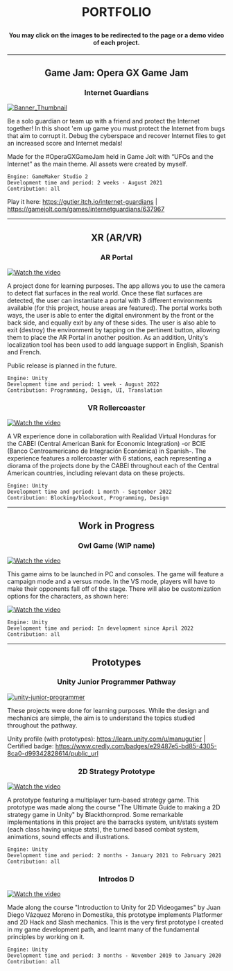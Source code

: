 <!--
**GutierManu/GutierManu** is a ✨ _special_ ✨ repository because its `README.md` (this file) appears on your GitHub profile.

Here are some ideas to get you started:

- 🔭 I’m currently working on ...
- 🌱 I’m currently learning ...
- 👯 I’m looking to collaborate on ...
- 🤔 I’m looking for help with ...
- 💬 Ask me about ...
- 📫 How to reach me: ...
- 😄 Pronouns: ...
- ⚡ Fun fact: ...
-->

# <p align=center>PORTFOLIO
#### <p align=center>You may click on the images to be redirected to the page or a demo video of each project.
--------------------------
## <p align=center>Game Jam: Opera GX Game Jam
### <p align=center>Internet Guardians

[![Banner_Thumbnail](https://user-images.githubusercontent.com/89094000/198503898-d2ba4be1-6c76-4974-a6b6-f3bb8ee56d65.png)](https://gutier.itch.io/internet-guardians)

Be a solo guardian or team up with a friend and protect the Internet together! In this shoot 'em up game you must protect the Internet from bugs that aim to corrupt it. Debug the cyberspace and recover Internet files to get an increased score and Internet medals!

Made for the #OperaGXGameJam held in Game Jolt with “UFOs and the Internet” as the main theme. All assets were created by myself.

    Engine: GameMaker Studio 2
    Development time and period: 2 weeks - August 2021
    Contribution: all

Play it here: https://gutier.itch.io/internet-guardians | https://gamejolt.com/games/internetguardians/637967

--------------------------
## <p align=center>XR (AR/VR)
### <p align=center>AR Portal

[![Watch the video](https://img.youtube.com/vi/CleX8_8_PDM/maxresdefault.jpg)](https://youtu.be/CleX8_8_PDM)

A project done for learning purposes. The app allows you to use the camera to detect flat surfaces in the real world. Once these flat surfaces are detected, the user can instantiate a portal with 3 different environments available (for this project, house areas are featured).
The portal works both ways, the user is able to enter the digital environment by the front or the back side, and equally exit by any of these sides. The user is also able to exit (destroy) the environment by tapping on the pertinent button, allowing them to place the AR Portal in another position.
As an addition, Unity's localization tool has been used to add language support in English, Spanish and French.

Public release is planned in the future.

    Engine: Unity
    Development time and period: 1 week - August 2022
    Contribution: Programming, Design, UI, Translation

### <p align=center>VR Rollercoaster

[![Watch the video](https://user-images.githubusercontent.com/89094000/198506478-06c4411a-fa19-4091-aeb7-22f3573a5549.png)](https://www.linkedin.com/posts/realidad-virtual-honduras_proyecto-bcie-vr-activity-6986455961334902785-_EOO?utm_source=share&utm_medium=member_desktop)

A VR experience done in collaboration with Realidad Virtual Honduras for the CABEI (Central American Bank for Economic Integration) -or BCIE (Banco Centroamericano de Integración Económica) in Spanish-. The experience features a rollercoaster with 6 stations, each representing a diorama of the projects done by the CABEI throughout each of the Central American countries, including relevant data on these projects.

    Engine: Unity
    Development time and period: 1 month - September 2022
    Contribution: Blocking/blockout, Programming, Design

--------------------------
## <p align=center>Work in Progress
### <p align=center>Owl Game (WIP name)

[![Watch the video](https://img.youtube.com/vi/OS6xDnV0QVA/maxresdefault.jpg)](https://youtu.be/OS6xDnV0QVA)

This game aims to be launched in PC and consoles. The game will feature a campaign mode and a versus mode. In the VS mode, players will have to make their opponents fall off of the stage. There will also be customization options for the characters, as shown here:

[![Watch the video](https://img.youtube.com/vi/G3LQ4F9yeL0/maxresdefault.jpg)](https://youtu.be/G3LQ4F9yeL0)

    Engine: Unity
    Development time and period: In development since April 2022
    Contribution: all

--------------------------
## <p align=center>Prototypes
### <p align=center>Unity Junior Programmer Pathway

[![unity-junior-programmer](https://user-images.githubusercontent.com/89094000/198504459-3e206eed-8f33-4704-a7c0-12c6902d9fa5.png)](https://learn.unity.com/pathway/junior-programmer)

These projects were done for learning purposes. While the design and mechanics are simple, the aim is to understand the topics studied throughout the pathway.

Unity profile (with prototypes): https://learn.unity.com/u/manugutier |
Certified badge: https://www.credly.com/badges/e29487e5-bd85-4305-8ca0-d99342828614/public_url

### <p align=center>2D Strategy Prototype

[![Watch the video](https://img.youtube.com/vi/KqAdgOjmlNc/maxresdefault.jpg)](https://youtu.be/KqAdgOjmlNc)

A prototype featuring a multiplayer turn-based strategy game. This prototype was made along the course "The Ultimate Guide to making a 2D strategy game in Unity" by Blackthornprod. Some remarkable implementations in this project are the barracks system, unit/stats system (each class having unique stats), the turned based combat system, animations, sound effects and illustrations.

    Engine: Unity
    Development time and period: 2 months - January 2021 to February 2021
    Contribution: all

### <p align=center>Introdos D

[![Watch the video](https://img.youtube.com/vi/FHEM14KuGVg/maxresdefault.jpg)](https://youtu.be/FHEM14KuGVg)

Made along the course "Introduction to Unity for 2D Videogames" by Juan Diego Vázquez Moreno in Domestika, this prototype implements Platformer and 2D Hack and Slash mechanics. This is the very first prototype I created in my game development path, and learnt many of the fundamental principles by working on it.

    Engine: Unity
    Development time and period: 3 months - November 2019 to January 2020
    Contribution: all
